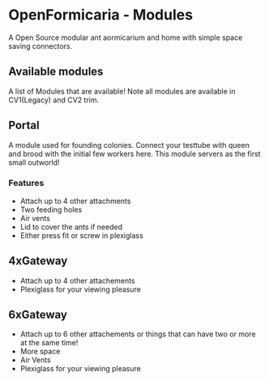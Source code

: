 # OpenFormicaria - Modules

A Open Source modular ant aormicarium and home with simple space saving connectors.

## Available modules
A list of Modules that are available!
Note all modules are available in CV1(Legacy) and CV2 trim.

## Portal
A module used for founding colonies. Connect your testtube with queen and brood with the initial few workers here.
This module servers as the first small outworld!

### Features
* Attach up to 4 other attachments
* Two feeding holes
* Air vents
* Lid to cover the ants if needed
* Either press fit or screw in plexiglass

## 4xGateway
* Attach up to 4 other attachements
* Plexiglass for your viewing pleasure

## 6xGateway
* Attach up to 6 other attachements or things that can have two or more at the same time!
* More space
* Air Vents
* Plexiglass for your viewing pleasure